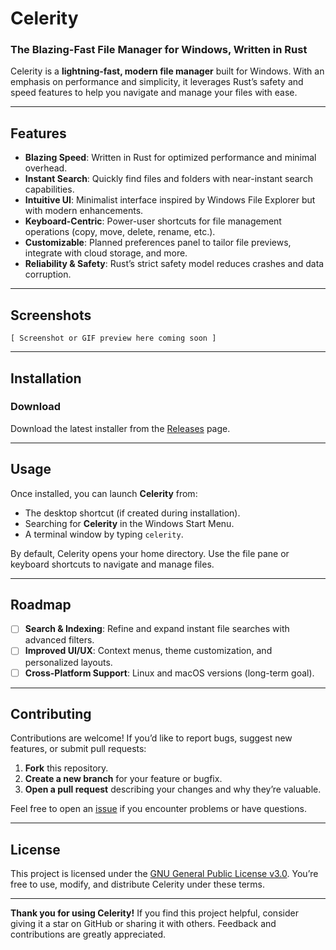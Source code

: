 # Celerity
### **The Blazing-Fast File Manager for Windows, Written in Rust**

Celerity is a **lightning-fast, modern file manager** built for Windows. With an emphasis on performance and simplicity, it leverages Rust’s safety and speed features to help you navigate and manage your files with ease.

---

## Features
- **Blazing Speed**: Written in Rust for optimized performance and minimal overhead.  
- **Instant Search**: Quickly find files and folders with near-instant search capabilities.  
- **Intuitive UI**: Minimalist interface inspired by Windows File Explorer but with modern enhancements.  
- **Keyboard-Centric**: Power-user shortcuts for file management operations (copy, move, delete, rename, etc.).  
- **Customizable**: Planned preferences panel to tailor file previews, integrate with cloud storage, and more.  
- **Reliability & Safety**: Rust’s strict safety model reduces crashes and data corruption.

---

## Screenshots
``` 
[ Screenshot or GIF preview here coming soon ]
```

---

## Installation

### Download
Download the latest installer from the [Releases](https://github.com/tanav-malhotra/celerity/releases/latest) page.

---

## Usage
Once installed, you can launch **Celerity** from:
- The desktop shortcut (if created during installation).
- Searching for **Celerity** in the Windows Start Menu.
- A terminal window by typing `celerity`.

By default, Celerity opens your home directory. Use the file pane or keyboard shortcuts to navigate and manage files.

---

## Roadmap
- [ ] **Search & Indexing**: Refine and expand instant file searches with advanced filters.  
- [ ] **Improved UI/UX**: Context menus, theme customization, and personalized layouts.  
- [ ] **Cross-Platform Support**: Linux and macOS versions (long-term goal).

---

## Contributing
Contributions are welcome! If you’d like to report bugs, suggest new features, or submit pull requests:

1. **Fork** this repository.  
2. **Create a new branch** for your feature or bugfix.  
3. **Open a pull request** describing your changes and why they’re valuable.

Feel free to open an [issue](https://github.com/tanav-malhotra/celerity/issues) if you encounter problems or have questions.

---

## License
This project is licensed under the [GNU General Public License v3.0](./LICENSE). You’re free to use, modify, and distribute Celerity under these terms.

---

**Thank you for using Celerity!** If you find this project helpful, consider giving it a star on GitHub or sharing it with others. Feedback and contributions are greatly appreciated.
